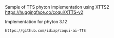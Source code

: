 Sample of TTS phyton implementation using XTTS2
    https://huggingface.co/coqui/XTTS-v2

Implementation for phyton 3.12

    https://github.com/idiap/coqui-ai-TTS